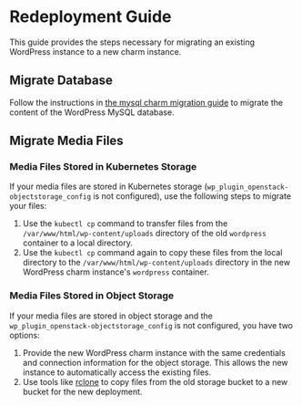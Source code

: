 # Redeployment Guide

This guide provides the steps necessary for migrating an existing WordPress
instance to a new charm instance.

## Migrate Database

Follow the instructions
in [the mysql charm migration guide](https://charmhub.io/mysql/docs/h-migrate-cluster-via-restore)
to migrate the content of the WordPress MySQL database.

## Migrate Media Files

### Media Files Stored in Kubernetes Storage

If your media files are stored in Kubernetes
storage (`wp_plugin_openstack-objectstorage_config` is not configured), use the
following steps to migrate your files:

1. Use the `kubectl cp` command to transfer files from
   the `/var/www/html/wp-content/uploads` directory of the old `wordpress`
   container to a local directory.
2. Use the `kubectl cp` command again to copy these files from the local
   directory to the `/var/www/html/wp-content/uploads` directory in the new
   WordPress charm instance's `wordpress` container.

### Media Files Stored in Object Storage

If your media files are stored in object storage and
the `wp_plugin_openstack-objectstorage_config` is not configured, you have two
options:

1. Provide the new WordPress charm instance with the same credentials and
   connection information for the object storage. This allows the new instance
   to automatically access the existing files.
2. Use tools like [rclone](https://rclone.org) to copy files from the old
   storage bucket to a new bucket for the new deployment.
